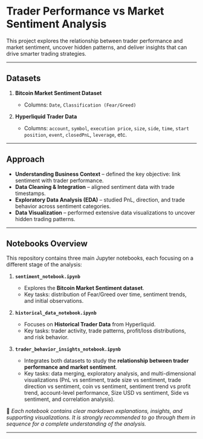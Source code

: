 # Trader Performance vs Market Sentiment Analysis
This project explores the relationship between trader performance and market sentiment, uncover hidden patterns, and deliver insights that can drive smarter trading strategies.

---

## Datasets
1. **Bitcoin Market Sentiment Dataset**
   - Columns: `Date`, `Classification (Fear/Greed)`

2. **Hyperliquid Trader Data**
   - Columns: `account`, `symbol`, `execution price`, `size`, `side`, `time`, 
     `start position`, `event`, `closedPnL`, `leverage`, etc.

---

## Approach
- **Understanding Business Context** – defined the key objective: link sentiment with trader performance.
- **Data Cleaning & Integration** – aligned sentiment data with trade timestamps.
- **Exploratory Data Analysis (EDA)** – studied PnL, direction, and trade behavior across sentiment categories.
- **Data Visualization** – performed extensive data visualizations to uncover hidden trading patterns.

---

## Notebooks Overview

This repository contains three main Jupyter notebooks, each focusing on a different stage of the analysis:

1. **`sentiment_notebook.ipynb`**  
   - Explores the **Bitcoin Market Sentiment dataset**.  
   - Key tasks: distribution of Fear/Greed over time, sentiment trends, and initial observations.  

2. **`historical_data_notebook.ipynb`**  
   - Focuses on **Historical Trader Data** from Hyperliquid.  
   - Key tasks: trader activity, trade patterns, profit/loss distributions, and risk behavior.  

3. **`trader_behavior_insights_notebook.ipynb`**  
   - Integrates both datasets to study the **relationship between trader performance and market sentiment**.  
   - Key tasks: data merging, exploratory analysis, and multi-dimensional visualizations (PnL vs sentiment, trade size vs sentiment, trade direction vs sentiment, coin vs sentiment, sentiment trend vs profit trend, account-level performance, Size USD vs sentiment, Side vs sentiment, and correlation analysis).

📌 *Each notebook contains clear markdown explanations, insights, and supporting visualizations. It is strongly recommended to go through them in sequence for a complete understanding of the analysis.*  

---
   
